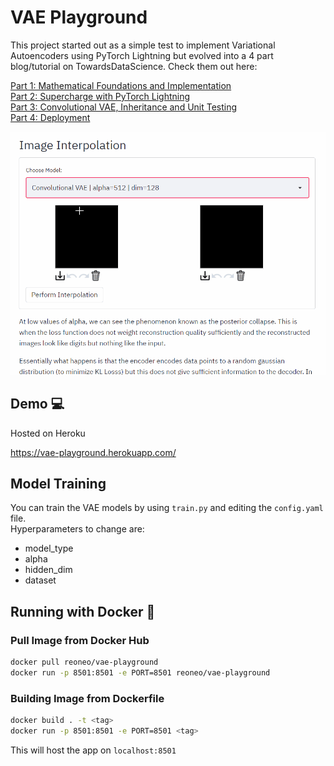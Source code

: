 # VAE Playground

This project started out as a simple test to implement Variational Autoencoders using PyTorch Lightning but evolved into a 4 part blog/tutorial on TowardsDataScience. 
Check them out here:

[Part 1: Mathematical Foundations and Implementation](https://towardsdatascience.com/beginner-guide-to-variational-autoencoders-vae-with-pytorch-lightning-13dbc559ba4b) \
[Part 2: Supercharge with PyTorch Lightning](https://towardsdatascience.com/beginner-guide-to-variational-autoencoders-vae-with-pytorch-lightning-part-2-6b79ad697c79) \
[Part 3: Convolutional VAE, Inheritance and Unit Testing](https://towardsdatascience.com/beginner-guide-to-variational-autoencoders-vae-with-pytorch-lightning-part-3-9d686d0d85d9) \
[Part 4: Deployment](https://towardsdatascience.com/building-a-vae-playground-with-streamlit-aa88a3394c04)

![](images/demo.gif)

## Demo :computer:

Hosted on Heroku

https://vae-playground.herokuapp.com/


## Model Training

You can train the VAE models by using `train.py` and editing the `config.yaml` file. \
Hyperparameters to change are:
- model_type
- alpha
- hidden_dim
- dataset


## Running with Docker :whale:

### Pull Image from Docker Hub
```bash
docker pull reoneo/vae-playground
docker run -p 8501:8501 -e PORT=8501 reoneo/vae-playground
```

### Building Image from Dockerfile
```bash
docker build . -t <tag>
docker run -p 8501:8501 -e PORT=8501 <tag>
```

This will host the app on `localhost:8501`
